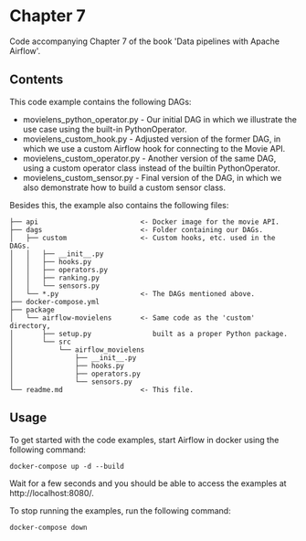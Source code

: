 # Chapter 7

Code accompanying Chapter 7 of the book 'Data pipelines with Apache Airflow'.

## Contents

This code example contains the following DAGs:

- movielens_python_operator.py - Our initial DAG in which we illustrate the use case using the built-in PythonOperator.
- movielens_custom_hook.py - Adjusted version of the former DAG, in which we use a custom Airflow hook for connecting to the Movie API.
- movielens_custom_operator.py - Another version of the same DAG, using a custom operator class instead of the builtin PythonOperator.
- movielens_custom_sensor.py - Final version of the DAG, in which we also demonstrate how to build a custom sensor class.

Besides this, the example also contains the following files:

```
├── api                         <- Docker image for the movie API.
├── dags                        <- Folder containing our DAGs.
│   ├── custom                  <- Custom hooks, etc. used in the DAGs.
│   │   ├── __init__.py
│   │   ├── hooks.py
│   │   ├── operators.py
│   │   ├── ranking.py
│   │   └── sensors.py
│   └── *.py                    <- The DAGs mentioned above.
├── docker-compose.yml
├── package
│   └── airflow-movielens       <- Same code as the 'custom' directory,
│       ├── setup.py               built as a proper Python package.
│       └── src
│           └── airflow_movielens
│               ├── __init__.py
│               ├── hooks.py
│               ├── operators.py
│               └── sensors.py
└── readme.md                   <- This file.
```

## Usage

To get started with the code examples, start Airflow in docker using the following command:

    docker-compose up -d --build

Wait for a few seconds and you should be able to access the examples at http://localhost:8080/.

To stop running the examples, run the following command:

    docker-compose down
